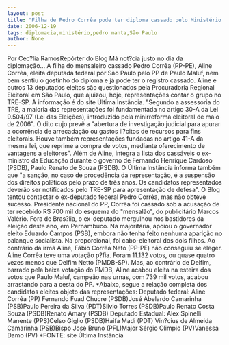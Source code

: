 ```yaml
---
layout: post
title: "Filha de Pedro Corrêa pode ter diploma cassado pelo Ministério Público de São Paulo"
date: 2006-12-19
tags: diplomacia,ministério,pedro manta,São Paulo
author: None
---
```

Por Cec?lia RamosRepórter do Blog
Má not?cia justo no dia da diplomação...
A filha do mensaleiro cassado Pedro Corrêa (PP-PE), Aline Corrêa, eleita deputada federal por São Paulo pelo PP de Paulo Maluf, nem bem sentiu o gostinho do diploma e já pode ter o registro cassado. 
Aline e outros 13 deputados eleitos são questionados pela Procuradoria Regional Eleitoral em São Paulo, que ajuizou, hoje, representações contar o grupo no TRE-SP. A informação é do site Última Instância. 
\"Segundo a assessoria do TRE, a maioria das representações foi fundamentada no artigo 30-A da Lei 9.504/97 (Lei das Eleições), introduzido pela minirreforma eleitoral de maio de 2006\". O dito cujo prevê a \"abertura de investigação judicial para apurar a ocorrência de arrecadação ou gastos il?citos de recursos para fins eleitorais. Houve também representações fundadas no artigo 41-A da mesma lei, que reprime a compra de votos, mediante oferecimento de vantagens a eleitores\". 
Além de Aline, integra a lista dos cassáveis o ex-ministro da Educação durante o governo de Fernando Henrique Cardoso (PSDB), Paulo Renato de Souza (PSDB). 
O Última Instância informa também que \"a sanção, no caso de procedência da representação, é a suspensão dos direitos pol?ticos pelo prazo de três anos. Os candidatos representados deverão ser notificados pelo TRE-SP para apresentação de defesa\". 
O Blog tentou contactar o ex-deputado federal Pedro Corrêa, mas não obteve sucesso. Presidente nacional do PP, Corrêa foi cassado sob a acusação de ter recebido R$ 700 mil do esquema do \"mensalão\", do publicitário Marcos Valério.
Fora de Bras?lia, o ex-deputado mergulhou nos bastidores da eleição deste ano, em Pernambuco. Na majoritária, apoiou o governador eleito Eduardo Campos (PSB), embora não tenha feito nenhuma aparição no palanque socialista. Na proporcional, foi cabo-eleitoral dos dois filhos. Ao contrário da irmã Aline, Fábio Corrêa Neto (PP-PE) não conseguiu se eleger.
Aline Corrêa teve uma votação p?fia. Foram 11.132 votos, ou quase quatro vezes menos que Delfim Netto (PMDB-SP). Mas, ao contrário de Delfim, barrado pela baixa votação do PMDB, Aline acabou eleita na esteira dos votos que Paulo Maluf, campeão nas urnas, com 739 mil votos, acabou arrastando para a cesta do PP.
*Abaixo, segue a relação completa dos candidatos eleitos objeto das representações:
Deputado federal: 
Aline Corrêa (PP) Fernando Fuad Chucre (PSDB)José Abelardo Camarinha (PSB)Paulo Pereira da Silva (PDT)Silvio Torres (PSDB)Paulo Renato Costa Souza (PSDB)Renato Amary (PSDB) 
Deputado Estadual: Alex Spinelli Manente (PPS)Celso Giglio (PSDB)Haifa Madi (PDT) Vin?cius de Almeida Camarinha (PSB)Bispo José Bruno (PFL)Major Sérgio Olimpio (PV)Vanessa Damo (PV) 
*FONTE: site Última Instância  